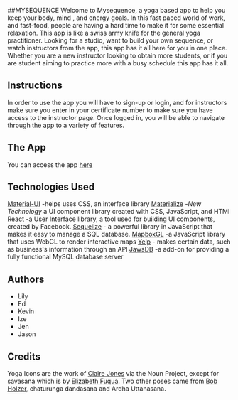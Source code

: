 ##MYSEQUENCE
Welcome to Mysequence, a yoga based app to help you keep your body, mind , and energy goals. In this fast paced world of work, and fast-food, people are having a hard time to make it for some essential relaxation. This app is like a swiss army knife for the general yoga practitioner. Looking for a studio, want to build your own sequence, or watch instructors from the app, this app has it all here for you in one place. Whether you are a new instructor looking to obtain more students, or if you are student aiming to practice more with a busy schedule this app has it all.

## Instructions
In order to use the app you will have to sign-up or login, and for instructors make sure you enter in your certificate number to make sure you have access to the instructor page.
Once logged in, you will be able to navigate through the app to a variety of features.

## The App
You can access the app [here](https://mysequence.herokuapp.com/)

## Technologies Used
[Material-UI](https://material-ui.com/) -helps uses CSS, an interface library
[Materialize](https://materializecss.com/) -*New Technology* a UI component library created with CSS, JavaScript, and HTMl
[React](https://reactjs.org/) -a User Interface library, a tool used for building UI components, created by Facebook.
[Sequelize](http://docs.sequelizejs.com/) - a powerful library in JavaScript that makes it easy to manage a SQL database.
[MapboxGL](https://docs.mapbox.com/mapbox-gl-js/overview/) -a JavaScript library that uses WebGL to render interactive maps
[Yelp](https://www.yelp.com/) - makes certain data, such as business's information through an API
[JawsDB](https://www.jawsdb.com/docs/) -a add-on for providing a fully functional MySQL database server

## Authors
* Lily
* Ed
* Kevin
* Ize
* Jen
* Jason

## Credits
Yoga Icons are the work of [Claire Jones](https://thenounproject.com/hivernoir/collection/yoga/?oq=yoga&cidx=2) via the Noun Project, except for savasana which is by [Elizabeth Fuqua](https://thenounproject.com/southofbelmar/).  Two other poses came from [Bob Holzer](https://thenounproject.com/benjamin_erich/collection/sun-salutation/), chaturunga dandasana and Ardha Uttanasana.
